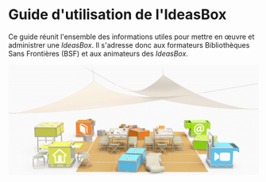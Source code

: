 # Guide d'utilisation de l'IdeasBox

Ce guide réunit  l'ensemble des informations utiles pour mettre en œuvre et administrer une *IdeasBox*. Il s'adresse donc aux formateurs Bibliothèques Sans Frontières (BSF) et aux animateurs des *IdeasBox*.

![](boxopen.png)

